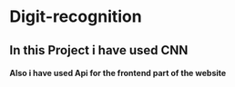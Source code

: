 # Digit-recognition

<h2> In this Project i have used CNN </h2>

<h4> Also i have used Api for the frontend part of the website </h4>
